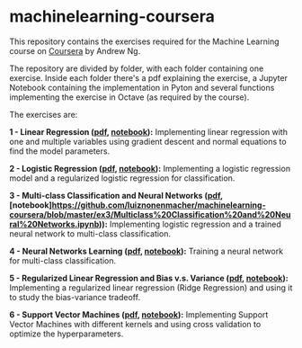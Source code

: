 # machinelearning-coursera
This repository contains the exercises required for the Machine Learning course on [Coursera](https://www.coursera.org/learn/machine-learning) by Andrew Ng.

The repository are divided by folder, with each folder containing one exercise. Inside each folder there's a pdf explaining the exercise, a Jupyter Notebook containing the implementation in Pyton and several functions implementing the exercise in Octave (as required by the course).

The exercises are:

**1 - Linear Regression ([pdf](https://github.com/luiznonenmacher/machinelearning-coursera/blob/master/ex1/ex1.pdf), [notebook](https://github.com/luiznonenmacher/machinelearning-coursera/blob/master/ex1/Linear%20Regression.ipynb)):** Implementing linear regression with one and multiple variables using gradient descent and normal equations to find the model parameters.

**2 - Logistic Regression ([pdf](https://github.com/luiznonenmacher/machinelearning-coursera/blob/master/ex2/ex2.pdf), [notebook](https://github.com/luiznonenmacher/machinelearning-coursera/blob/master/ex2/Logistic%20Regression.ipynb)):** Implementing a logistic regression model and a regularized logistic regression for classification. 

**3 - Multi-class Classification and Neural Networks ([pdf](https://github.com/luiznonenmacher/machinelearning-coursera/blob/master/ex3/ex3.pdf), [notebook]https://github.com/luiznonenmacher/machinelearning-coursera/blob/master/ex3/Multiclass%20Classification%20and%20Neural%20Networks.ipynb)):** Implementing logistic regression and a trained neural network to multi-class classification.

**4 - Neural Networks Learning ([pdf](https://github.com/luiznonenmacher/machinelearning-coursera/blob/master/ex4/ex4.pdf), [notebook](https://github.com/luiznonenmacher/machinelearning-coursera/blob/master/ex4/Neural%20Networks%20Learning.ipynb)):** Training a neural network for multi-class classification.

**5 - Regularized Linear Regression and Bias v.s. Variance ([pdf](https://github.com/luiznonenmacher/machinelearning-coursera/blob/master/ex5/ex5.pdf), [notebook](https://github.com/luiznonenmacher/machinelearning-coursera/blob/master/ex5/Regularized%20Linear%20Regression%20and%20Bias%20v.s.%20Variance.ipynb)):** Implementing a regularized linear regression (Ridge Regression) and using it to study the bias-variance tradeoff.

**6 - Support Vector Machines ([pdf](https://github.com/luiznonenmacher/machinelearning-coursera/blob/master/ex6/ex6.pdf), [notebook](https://github.com/luiznonenmacher/machinelearning-coursera/blob/master/ex6/Support%20Vector%20Machines.ipynb)):** Implementing Support Vector Machines with different kernels and using cross validation to optimize the hyperparameters.